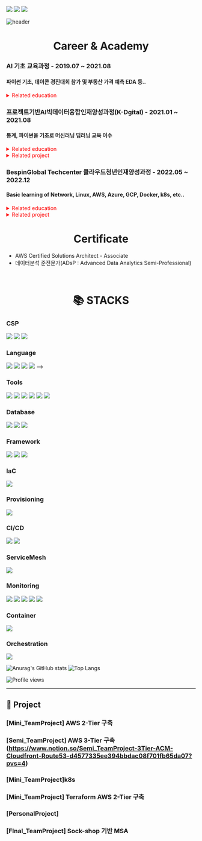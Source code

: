 <!-- 메일,링크드인 배지 -->
<a href="mailto:01140114mjp@donga.ac.kr"><img src="https://img.shields.io/badge/01140114mjp@donga.ac.kr-EA4335?style=for-the-badge&logo=Gmail&logoColor=white"></a>
<a href="https://www.notion.so/Park-Minjoo-589cec5a432346a69849dd526975c410?pvs=4"><img src="https://img.shields.io/badge/Portfolio-000000?style=for-the-badge&logo=Notion&logoColor=white"></a>
<a href="https://www.linkedin.com/in/minjoo-park-21974525b/"><img src="https://img.shields.io/badge/Minjoo Park-0A66C2?style=for-the-badge&logo=LinkedIn&logoColor=white"></a>

<!-- 이름 -->
![header](https://capsule-render.vercel.app/api?type=waving&color=87CEEB&height=250&section=header&text=MINJOO%20PARK&fontSize=90&animation=fadeIn&fontAlignY=38&desc=%20&descAlignY=62&descAlign=62)

<!-- 이수교육 -->
<div align=center><h1>Career & Academy</h1></div>
<h3>AI 기초 교육과정 - 2019.07 ~ 2021.08</h3> 
<h4>파이썬 기초, 데이콘 경진대회 참가 및 부동산 가격 예측 EDA 등..</h4>
<details>
  <summary style="color:red">Related education</summary>
  <div markdown="1">
    <a href="https://github.com/flowof/AIbasicCLUB">Git</a>
  </div>
</details>
  
<h3>프로젝트기반AI빅데이터융합인재양성과정(K-Dgital) - 2021.01 ~ 2021.08</h3>
<h4>통계, 파이썬을 기초로 머신러닝 딥러닝 교육 이수</h4>
<details>
  <summary style="color:red">Related education</summary>
  <div markdown="1">
  <ul>
    <li><div><a href="https://github.com/flowof/KDT-statistics">통계Git</a></div>
    </li>
    <li>
      <div><a href="https://github.com/flowof/KDT-numpy_pandas">넘파이&판다스Git</a></div>
    </li>
    <li>
      <div><a href="https://github.com/flowof/KDT-ML">머신러닝Git</a></div>
    </li>
    <li><div><a href="https://github.com/flowof/KDT-DL">딥러닝Git</a></div>
    </li>
  </ul>
  </div>
</details>
<details>
  <summary style="color:red">Related project</summary>
  <div markdown="1">
  <ul>
    <li><div><a href="~~~">웹툰다이어리</a></div>
    </li>
    <li>
      <div><a href="~~~~">견종탐지</a></div>
    </li>
  </ul>
  </div>
</details>

<h3>BespinGlobal Techcenter 클라우드청년인재양성과정 - 2022.05 ~ 2022.12</h3> 
<h4>Basic learning of Network, Linux, AWS, Azure, GCP, Docker, k8s, etc..</h4>
<details>
  <summary style="color:red">Related education</summary>
  <div markdown="1">
    <a href="">[Semi_TeamProject] AWS Spring petclinic 3-Tier 구축</a>
  </div>
  <div markdown="1">
    <a href="~~~~">EKS environment website using open source to reduce costs</a>(AWS EKS Cluster)
  </div>
  </ul>
  </div>
</details>
<details>
  <summary style="color:red">Related project</summary>
  <div markdown="1">
    <a href="https://www.notion.so/Semi_TeamProject-3Tier-ACM-Cloudfront-Route53-d4577335ee394bbdac08f701fb65da07?pvs=4">[Semi_TeamProject] AWS Spring petclinic 3-Tier 구축</a>
  </div>
  <div markdown="1">
    <a href="~~~~">EKS environment website using open source to reduce costs</a>(AWS EKS Cluster)
  </div>
</details>



<!-- 자격증 -->
<div align=center><h1>Certificate</h1></div>
<ul>
  <li>
    AWS Certified Solutions Architect - Associate
  </li> 
  <li>
    데이터분석 준전문가(ADsP : Advanced Data Analytics Semi-Professional)
  </li>
</ul> 
<!--
<div align=center><h1>Certificate</h1></div>
<h3>Microsoft Certified: Azure Fundamentals</h3> 

![microsoft-certified-azure-fundamentals (2)](https://user-images.githubusercontent.com/59479926/200098689-3f259eab-bb40-4d0e-9461-2e01c57e6208.png)

<img align=right width="10%" src="https://user-images.githubusercontent.com/99170756/218972278-0805f1ce-438c-43cd-aedd-a7dd3d1a978e.png"/>
-->
<br>

<div align=center><h1>📚 STACKS</h1></div>

### CSP

<img src="https://img.shields.io/badge/Amazon AWS-232F3E?style=for-the-badge&logo=Amazon AWS&logoColor=white"> <!--aws-->
<img src="https://img.shields.io/badge/Microsoft GCP-0078D4?style=for-the-badge&logo=Microsoft Azure&logoColor=white"> <!--GCP-->
<img src="https://img.shields.io/badge/Microsoft Azure-0078D4?style=for-the-badge&logo=Microsoft Azure&logoColor=white"> <!--azure-->


### Language

<img src="https://img.shields.io/badge/c-007396?style=for-the-badge&logo=c&logoColor=white">  <!--c-->
<img src="https://img.shields.io/badge/Rust-000000?style=for-the-badge&logo=Rust&logoColor=white">  <!--rust-->
<img src="https://img.shields.io/badge/c%23-007396?style=for-the-badge&logo=Csharp&logoColor=white">  <!--c#-->
<img src="https://img.shields.io/badge/JAVA-6DB33F?style=for-the-badge&logo=java&logoColor=white">  <!--자바-->
-->
### Tools

<img src="https://img.shields.io/badge/Visual Studio Code-007ACC?style=for-the-badge&logo=Visual Studio Code&logoColor=white"> <!--vscode-->
<img src="https://img.shields.io/badge/Arduino IDE-00979D?style=for-the-badge&logo=Arduino&logoColor=white"> <!--arduinoIDE-->
<img src="https://img.shields.io/badge/Visual Studio-5C2D91?style=for-the-badge&logo=Visual Studio&logoColor=white"> <!--vs-->
<img src="https://img.shields.io/badge/Eclipse IDE-2C2255?style=for-the-badge&logo=Eclipse IDE&logoColor=white"> <!--eclipse-->
<img src="https://img.shields.io/badge/Android Studio-3DDC84?style=for-the-badge&logo=Android Studio&logoColor=white"> <!--androidstudio-->
<img src="https://img.shields.io/badge/AutoCad-007396?style=for-the-badge&logo=Autodesk&logoColor=white">  <!--오토캐드-->


### Database

<img src="https://img.shields.io/badge/oracle-F80000?style=for-the-badge&logo=oracle&logoColor=white">  <!--oracle-->
<img src="https://img.shields.io/badge/mysql-4479A1?style=for-the-badge&logo=mysql&logoColor=white">  <!--mysql-->
<img src="https://img.shields.io/badge/Microsoft SQL Server-CC2927?style=for-the-badge&logo=Microsoft SQL Server&logoColor=white">  <!--mssql-->

### Framework

<!-- <img src="https://img.shields.io/badge/apache tomcat-F8DC75?style=for-the-badge&logo=apachetomcat&logoColor=white"> <!--apachetomcat--> 
<img src="https://img.shields.io/badge/Spring-6DB33F?style=for-the-badge&logo=Spring&logoColor=white">  <!--spring-->
<img src="https://img.shields.io/badge/.NET winform-512BD4?style=for-the-badge&logo=.NET&logoColor=white">  <!--.Net -->
<img src="https://img.shields.io/badge/Android-3DDC84?style=for-the-badge&logo=Android&logoColor=white">  <!--android-->

### IaC
<img src="https://img.shields.io/badge/Terraform-7B42BC?style=for-the-badge&logo=Terraform&logoColor=white">  <!--terraform-->

### Provisioning
<img src="https://img.shields.io/badge/Ansible-EE0000?style=for-the-badge&logo=Ansible&logoColor=white">  <!--ansible-->

### CI/CD
<img src="https://img.shields.io/badge/Jenkins-D24939?style=for-the-badge&logo=Jenkins&logoColor=white">  <!--jenkins-->
<img src="https://img.shields.io/badge/ArgoCD-EF7B4D?style=for-the-badge&logo=Argo&logoColor=white">  <!--argocd-->

### ServiceMesh
<img src="https://img.shields.io/badge/Istio-466BB0?style=for-the-badge&logo=Istio&logoColor=white">  <!--Istio-->

### Monitoring
<img src="https://img.shields.io/badge/Prometheus-E6522C?style=for-the-badge&logo=Prometheus&logoColor=white">  <!--Prometheus-->
<img src="https://img.shields.io/badge/Grafana-F46800?style=for-the-badge&logo=Grafana&logoColor=white">  <!--Grafana-->
<img src="https://img.shields.io/badge/Fluentd-0E83C8?style=for-the-badge&logo=Fluentd&logoColor=white">  <!--Fluentd-->
<img src="https://img.shields.io/badge/Elasticsearch-005571?style=for-the-badge&logo=Elasticsearch&logoColor=white">  <!--Elasticsearch-->
<img src="https://img.shields.io/badge/Kibana-005571?style=for-the-badge&logo=Kibana&logoColor=white">  <!--Kibana-->

### Container
<img src="https://img.shields.io/badge/Docker-2496ED?style=for-the-badge&logo=Docker&logoColor=white">  <!--Docker-->

### Orchestration
<img src="https://img.shields.io/badge/Kubernetes-326CE5?style=for-the-badge&logo=Kubernetes&logoColor=white">  <!--k8s-->

![Anurag's GitHub stats](https://github-readme-stats.vercel.app/api?username=flowof&show_icons=true&theme=tokyonight)
![Top Langs](https://github-readme-stats.vercel.app/api/top-langs/?username=flowof&layout=compact&theme=tokyonight)


![Profile views](https://gpvc.arturio.dev/flowof)  

----

## 🔭 Project

### [Mini_TeamProject] AWS 2-Tier 구축
### [Semi_TeamProject] AWS 3-Tier 구축 (https://www.notion.so/Semi_TeamProject-3Tier-ACM-Cloudfront-Route53-d4577335ee394bbdac08f701fb65da07?pvs=4)
### [Mini_TeamProject]k8s 
### [Mini_TeamProject] Terraform AWS 2-Tier 구축
### [PersonalProject] 
### [FInal_TeamProject] Sock-shop 기반 MSA





<!--
- 🔭 I’m currently working on ...
- 🌱 I’m currently learning ...
- 👯 I’m looking to collaborate on ...
- 🤔 I’m looking for help with ...
- 💬 Ask me about ...
- 📫 How to reach me: ...
- 😄 Pronouns: ...
- ⚡ Fun fact: ...
-->
